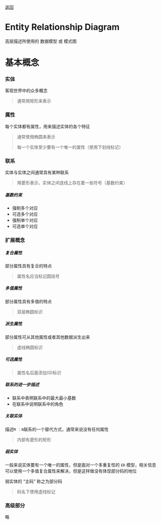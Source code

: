 [返回](EntityRelationshipDiagram.md)

# Entity Relationship Diagram

高层描述所使用的 数据模型 或 模式图



# 基本概念



### 实体

客观世界中的众多概念

> 通常用矩形来表示



### 属性

每个实体都有属性，用来描述实体的各个特征

> 通常使用椭圆来表示
>
> 每一个实体至少要有一个唯一的属性（使用下划线标记）



### 联系

实体与实体之间通常具有某种联系

> 用菱形表示，实体之间连线上存在着一些符号（基数约束）

##### 基数约束

- 强制多个对应
- 可选多个对应
- 强制单个对应
- 可选单个对应



### 扩展概念



##### 复合属性

部分属性具有复合的特点

> 属性名应当标记圆括号



##### 多值属性

部分属性具有多值的特点

> 双层椭圆标识



##### 派生属性

 部分属性可从其他属性或者其他数据派生出来

> 虚线椭圆标识



##### 可选属性

> 属性名后面添加(0)标识



##### 联系的进一步描述

- 联系中表明联系中的最大最小基数
- 在联系中说明联系中的角色



##### 关联实体

描述`M ：N`联系的一个替代方式，通常来说没有任何属性

> 内部有菱形的矩形



##### 弱实体

一般来说实体要有一个唯一的属性，但是面对一个多重复性的 `ER` 模型，相关信息可以使用一个多值复合属性来解决，但是这样做没有体现部分码的地位

弱实体的 “主码” 称之为部分码

> 码名下使用虚线标记



### 高级部分

略